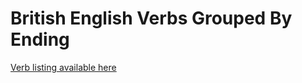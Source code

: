 # British English Verbs Grouped By Ending

[Verb listing available here](https://verbs-ending-with.github.io)
